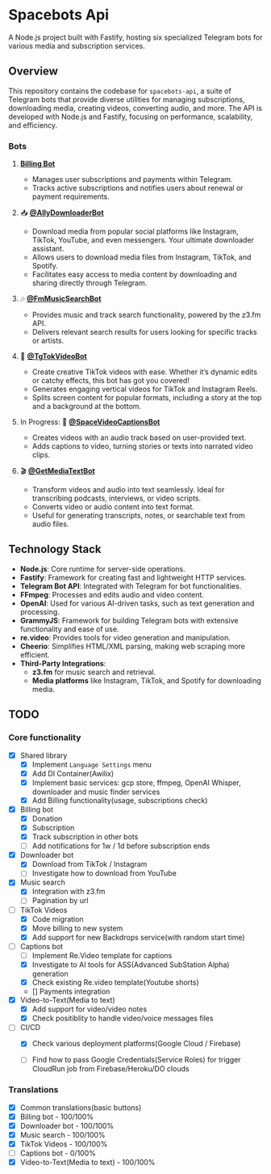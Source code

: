 
# Spacebots Api

  A Node.js project built with Fastify, hosting six specialized Telegram bots for various media and subscription services.

## Overview

This repository contains the codebase for `spacebots-api`, a suite of Telegram bots that provide diverse utilities for managing subscriptions, downloading media, creating videos, converting audio, and more. The API is developed with Node.js and Fastify, focusing on performance, scalability, and efficiency.

### Bots

1. **[Billing Bot](@SpacebotsBillingBot)**
   - Manages user subscriptions and payments within Telegram.
   - Tracks active subscriptions and notifies users about renewal or payment requirements.

2. 📥 **[@AllyDownloaderBot](https://t.me/AllyDownloaderBot)**
   - Download media from popular social platforms like Instagram, TikTok, YouTube, and even messengers. Your ultimate downloader assistant.
   - Allows users to download media files from Instagram, TikTok, and Spotify.
   - Facilitates easy access to media content by downloading and sharing directly through Telegram.

3. 🎶 **[@FmMusicSearchBot](https://t.me/FmMusicSearchBot)**
   - Provides music and track search functionality, powered by the z3.fm API.
   - Delivers relevant search results for users looking for specific tracks or artists.

4. 🎨 **[@TgTokVideoBot](https://t.me/TgTokVideoBot)**
   - Create creative TikTok videos with ease. Whether it’s dynamic edits or catchy effects, this bot has got you covered!
   - Generates engaging vertical videos for TikTok and Instagram Reels.
   - Splits screen content for popular formats, including a story at the top and a background at the bottom.

5. In Progress: 📝 **[@SpaceVideoCaptionsBot](https://t.me/SpaceVideoCaptionsBot)**
   - Creates videos with an audio track based on user-provided text.
   - Adds captions to video, turning stories or texts into narrated video clips.

6. 🎬 **[@GetMediaTextBot](https://t.me/GetMediaTextBot)**
   - Transform videos and audio into text seamlessly. Ideal for transcribing podcasts, interviews, or video scripts.
   - Converts video or audio content into text format.
   - Useful for generating transcripts, notes, or searchable text from audio files.

## Technology Stack

- **Node.js**: Core runtime for server-side operations.
- **Fastify**: Framework for creating fast and lightweight HTTP services.
- **Telegram Bot API**: Integrated with Telegram for bot functionalities.
- **FFmpeg**: Processes and edits audio and video content.
- **OpenAI**: Used for various AI-driven tasks, such as text generation and processing.
- **GrammyJS**: Framework for building Telegram bots with extensive functionality and ease of use.
- **re.video**: Provides tools for video generation and manipulation.
- **Cheerio**: Simplifies HTML/XML parsing, making web scraping more efficient.
- **Third-Party Integrations**: 
  - **z3.fm** for music search and retrieval.
  - **Media platforms** like Instagram, TikTok, and Spotify for downloading media.


## TODO
  
### Core functionality

 - [x] Shared library
   - [x] Implement `Language Settings` menu
   - [x] Add DI Container(Awilix)
   - [x] Implement basic services: gcp store, ffmpeg, OpenAI Whisper, downloader and music finder services
   - [x] Add Billing functionality(usage, subscriptions check)
 - [x] Billing bot
   - [x] Donation
   - [x] Subscription
   - [x] Track subscription in other bots
   - [ ] Add notifications for 1w / 1d before subscription ends
 - [x] Downloader bot
   - [x] Download from TikTok / Instagram 
   - [ ] Investigate how to download from YouTube
 - [x] Music search
   - [x] Integration with z3.fm
   - [ ] Pagination by url
 - [ ] TikTok Videos
   - [x] Code migration
   - [x] Move billing to new system
   - [x] Add support for new Backdrops service(with random start time) 
 - [ ] Captions bot
   - [ ] Implement Re.Video template for captions
   - [x] Investigate to AI tools for ASS(Advanced SubStation Alpha) generation
   - [x] Check existing Re.video template(Youtube shorts)
   - [] Payments integration
 - [x] Video-to-Text(Media to text)
   - [x] Add support for video/video notes
   - [x] Check positiblity to handle video/voice messages files
 - [ ] CI/CD
   - [x] Check various deployment platforms(Google Cloud / Firebase)
   - [ ] Find how to pass Google Credentials(Service Roles) for trigger CloudRun job from Firebase/Heroku/DO clouds


### Translations
 - [x] Common translations(basic buttons)
 - [x] Billing bot - 100/100%
 - [x] Downloader bot - 100/100%
 - [x] Music search - 100/100%
 - [x] TikTok Videos - 100/100%
 - [ ] Captions bot - 0/100%
 - [x] Video-to-Text(Media to text) - 100/100%
